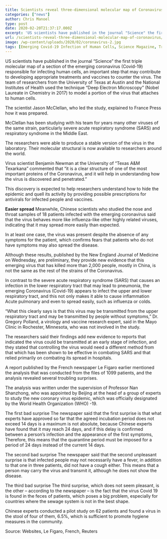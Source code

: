 ```yaml
---
title: Scientists reveal three-dimensional molecular map of Coronavirus
categories: ["news"]
author: Chris Manoel
type: post
date: 2020-02-20T21:37:17.000Z
excerpt: 'US scientists have published in the journal "Science" the first triple molecular map of a section of the emerging coronavirus (Covid-19) responsible for infecting human cells,'
url: /scientists-reveal-three-dimensional-molecular-map-of-coronavirus/
image: /wp-content/uploads/2020/02/coronavirus-2.jpg
tags: [Emerging Covid-19 Infection of Human Cells, Science Magazine, Triple Molecular Corona Virus, US Scientists]
---
```


US scientists have published in the journal “Science” the first triple molecular map of a section of the emerging coronavirus (Covid-19) responsible for infecting human cells, an important step that may contribute to developing appropriate treatments and vaccines to counter the virus.
The team of researchers from the University of Texas at Austin and the National Institutes of Health used the technique “Deep Electron Microscopy” (Nobel Laureate in Chemistry in 2017) to model a portion of the virus that attaches to human cells.

The scientist Jason McClellan, who led the study, explained to France Press how it was prepared.

McClellan has been studying with his team for years many other viruses of the same strain, particularly severe acute respiratory syndrome (SARS) and respiratory syndrome in the Middle East.

The researchers were able to produce a stable version of the virus in the laboratory. Their molecular structural is now available to researchers around the world.

Virus scientist Benjamin Newman at the University of “Texas A&M Texarkana” commented that “it is a clear structure of one of the most important proteins of the Coronavirus, and it will help in understanding how the virus is discovered and penetrated.”

This discovery is expected to help researchers understand how to hide the epidemic and quell its activity by providing possible prescriptions for antivirals for infected people and vaccines.

**Easier spread**
Meanwhile, Chinese scientists who studied the nose and throat samples of 18 patients infected with the emerging coronavirus said that the virus behaves more like influenza-like other highly related viruses, indicating that it may spread more easily than expected.

In at least one case, the virus was present despite the absence of any symptoms for the patient, which confirms fears that patients who do not have symptoms may also spread the disease.

Although these results, published by the New England Journal of Medicine on Wednesday, are preliminary, they provide new evidence that this emerging virus that has killed more than 2,000 people, mostly in China, is not the same as the rest of the strains of the Coronavirus.

In contrast to the severe acute respiratory syndrome (SARS) that causes an infection in the lower respiratory tract that may lead to pneumonia, the emerging Coronavirus (Covid-19) appears to infect the upper and lower respiratory tract, and this not only makes it able to cause inflammation Acute pulmonary and even to spread easily, such as influenza or colds.

“What this clearly says is that this virus may be transmitted from the upper respiratory tract and may be transmitted by people without symptoms,” Dr. Gregory Polland, a virology and vaccine research expert, said in the Mayo Clinic in Rochester, Minnesota, who was not involved in the study.

The researchers said their findings add new evidence to reports that indicated the virus could be transmitted at an early stage of infection, and they stated that controlling the virus would need a different method from that which has been shown to be effective in combating SARS and that relied primarily on combating its spread in hospitals.

A report published by the French newspaper Le Figaro earlier mentioned the analysis that was conducted from the files of 1099 patients, and the analysis revealed several troubling surprises.

The analysis was written under the supervision of Professor Nan Shanzhong, who was appointed by Beijing at the head of a group of experts to study the new coronary virus epidemic, which was officially designated by the World Health Organization (WHO) -19.

The first bad surprise
The newspaper said that the first surprise is that what experts have approved so far that the agreed incubation period does not exceed 14 days is a maximum is not absolute, because Chinese experts have found that it may reach 24 days, and if this delay is confirmed between a person’s infection and the appearance of the first symptoms, Therefore, this means that the quarantine period must be imposed for a period of 24 days instead of the current 14 days.

The second bad surprise
The newspaper said that the second unpleasant surprise is that infected people may not necessarily have a fever, in addition to that one in three patients, did not have a cough either. This means that a person may carry the virus and transmit it, although he does not show the disease.

The third bad surprise
The third surprise, which does not seem pleasant, is the other – according to the newspaper – is the fact that the virus Covid 19 is found in the feces of patients, which poses a big problem, especially for countries where the sewage system is not in the best shape.

Chinese experts conducted a pilot study on 62 patients and found a virus in the stool of four of them, 6.5%, which is sufficient to promote hygiene measures in the community.

Source: Websites, Le Figaro, French, Reuters

